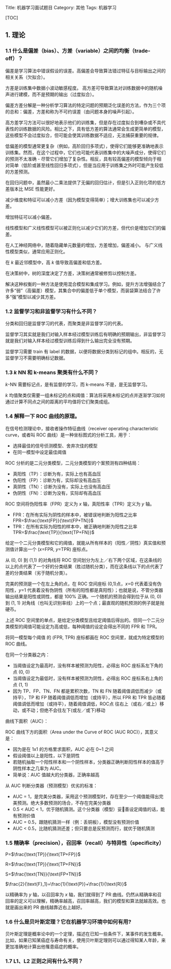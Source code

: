 Title: 机器学习面试题目
Category: 其他
Tags: 机器学习

[TOC]

## 1. 理论

### 1.1 什么是偏差（bias）、方差（variable）之间的均衡（trade-off）？

偏差是学习算法中错误假设的误差。高偏差会导致算法错过特征与目标输出之间的相关关系（欠拟合）。

方差是训练集中数据小波动敏感程度。 高方差可导致算法对训练数据中的随机噪声进行建模，而不是预期的输出（过度拟合）。

偏差方差分解是一种分析学习算法的特定问题的预期泛化误差的方法，作为三个项的总和：偏差，方差和称为不可约误差（由问题本身的噪声引起）。

高方差学习方法可以很好地表示他们的训练集，但是存在过度拟合到嘈杂或不具代表性的训练数据的风险。相比之下，具有低方差的算法通常会生成更简单的模型，这些模型不会过度拟合，但可能会使其训练数据不适应，无法捕获重要的规律。

低偏差的模型通常更复杂（例如，高阶回归多项式），使得它们能够更准确地表示训练集。然而，在这个过程中，它们也可能代表训练集中的大噪声成分，使得它们的预测不太准确 - 尽管它们增加了复杂性。相反，具有较高偏差的模型倾向于相对简单（低阶或甚至线性回归多项式），但是当应用于训练集之外时可能产生较低的方差预测。

在回归问题中，虽然最小二乘法提供了无偏的回归估计，但是引入正则化项的低方差版本比 MSE 性能更好。

减少维度和特征可以减小方差（因为模型变得简单）；增大训练集也可以减少方差。

增加特征可以减小偏差。

线性模型和广义线性模型可以被正则化以减少它们的方差，但代价是增加它们的偏差。

在人工神经网络中，随着隐藏单元数量的增加，方差增加，偏差减小。 与广义线性模型类似，通常应用正则化。

在 $k$ 最近邻模型中，高 $k$ 值导致高偏差和低方差。

在决策树中，树的深度决定了方差，决策树通常被修剪以控制方差。

解决这种权衡的一种方法是使用混合模型和集成学习。例如，提升方法增强结合了许多“弱”（高偏差）模型，其集合中的偏差低于单个模型，而装袋算法结合了许多“强”模型以减少其方差。

### 1.2 监督学习和非监督学习有什么不同？

分类和回归是监督学习的代表，而聚类是非监督学习的代表。

监督学习其实就是我们对输入样本经过模型训练后有明确的预期输出，非监督学习就是我们对输入样本经过模型训练后得到什么输出完全没有预期。

监督学习需要 train 有 label 的数据，以便将数据分类到标记的组中。相反的，无监督学习不需要明确标记数据。

### 1.3 $k$ NN 和 k-means 聚类有什么不同？

$k$-NN 需要标记点，是有监督的学习，而 k-means 不是，是无监督学习。

$k$ 均值聚类仅需要一组未标记的点和阈值：算法将采用未标记的点并逐渐学习如何通过计算不同点之间的距离的平均值将它们聚类成组。

### 1.4 解释一下 ROC 曲线的原理。

在信号检测理论中，接收者操作特征曲线（receiver operating characteristic curve，或者叫 ROC 曲线）是一种坐标图式的分析工具，用于：

- 选择最佳的信号侦测模型、舍弃次佳的模型
- 在同一模型中设定最佳阈值

ROC 分析的是二元分类模型，二元分类模型的个案预测有四种结局：

- 真阳性（TP）：诊断为有，实际上也有高血压
- 伪阳性（FP）：诊断为有，实际却没有高血压
- 真阴性（TN）：诊断为没有，实际上也没有高血压
- 伪阴性（FN）：诊断为没有，实际却有高血压

ROC 空间将伪阳性率（FPR）定义为 $x$ 轴，真阳性率（TPR）定义为 $y$ 轴。

- FPR：在所有实际为阴性的样本中，被错误地判断为阳性之比率 FPR=$\frac{\text{FP}}{\text{FP+TN}}$
- TPR：在所有实际为阳性的样本中，被正确地判断为阳性之比率
TPR=$\frac{\text{TP}}{\text{TP+FN}}$

给定一个二元分类模型和它的阈值，就能从所有样本的（阳性／阴性）真实值和预测值计算出一个 ($x$=FPR, $y$=TPR) 座标点。

从 (0, 0) 到 (1,1) 的对角线将 ROC 空间划分为左上／右下两个区域，在这条线的以上的点代表了一个好的分类结果（胜过随机分类），而在这条线以下的点代表了差的分类结果（劣于随机分类）。

完美的预测是一个在左上角的点，在 ROC 空间座标 (0,1)点，$x$=0 代表着没有伪阳性，$y$=1 代表着没有伪阴性（所有的阳性都是真阳性）；也就是说，不管分类器输出结果是阳性或阴性，都是 100% 正确。一个随机的预测会得到位于从 (0, 0) 到 (1, 1) 对角线（也叫无识别率线）上的一个点；最直观的随机预测的例子就是抛硬币。

上述 ROC 空间里的单点，是给定分类模型且给定阈值后得出的。但同一个二元分类模型的阈值可能设定为高或低，每种阈值的设定会得出不同的 FPR 和 TPR。

将同一模型每个阈值 的 (FPR, TPR) 座标都画在 ROC 空间里，就成为特定模型的 ROC 曲线。

在同一个分类器之内：

- 当阈值设定为最高时，没有样本被预测为阳性，必得出 ROC 座标系左下角的点 (0, 0)
- 当阈值设定为最低时，没有样本被预测为阴性，必得出 ROC 座标系右上角的点 (1, 1)
- 因为 TP、FP、TN、FN 都是累积次数，TN 和 FN 随着阈值调低而减少（或持平），TP 和 FP 随着阈值调低而增加（或持平），所以 FPR 和 TPR 皆必随着阈值调低而增加（或持平），随着阈值调低，ROC点 往右上（或右／或上）移动，或不动；但绝不会往左下(或左／或下)移动

曲线下面积（AUC）：

ROC 曲线下方的面积（Area under the Curve of ROC (AUC ROC)），其意义是：

- 因为是在 1x1 的方格里求面积，AUC 必在 0~1 之间
- 假设阈值以上是阳性，以下是阴性
- 若随机抽取一个阳性样本和一个阴性样本，分类器正确判断阳性样本的值高于阴性样本之几率为 AUC。
- 简单说：AUC 值越大的分类器，正确率越高

从 AUC 判断分类器（预测模型）优劣的标准：

- AUC = 1，是完美分类器，采用这个预测模型时，存在至少一个阈值能得出完美预测。绝大多数预测的场合，不存在完美分类器
- 0.5 < AUC < 1，优于随机猜测。这个分类器（模型）妥善设定阈值的话，能有预测价值
- AUC = 0.5，跟随机猜测一样（例：丢铜板），模型没有预测价值
- AUC < 0.5，比随机猜测还差；但只要总是反预测而行，就优于随机猜测

### 1.5 精确率（precision），召回率（recall）与特异性（specificity）

P=$\frac{\text{TP}}{\text{TP+FP}}$

R=$\frac{\text{TP}}{\text{TP+FN}}$

S=$\frac{\text{TN}}{\text{FP+TN}}$

$\frac{2}{\text{F}_1}=\frac{1}{\text{P}}+\frac{1}{\text{R}}$

以精确率为 $y$ 轴，以召回率为 $x$ 轴，我们就得到了 PR 曲线。仍然从精确率和召回率的定义可以理解，精确率越高，召回率越高，我们的模型和算法就越高效。也就是画出来的 PR 曲线越靠近右上越好。

### 1.6 什么是贝叶斯定理？它在机器学习环境中如何有用?

贝叶斯定理是概率论中的一个定理，描述在已知一些条件下，某事件的发生概率。比如，如果已知某癌症与寿命有关，使用贝叶斯定理则可以通过得知某人年龄，来更加准确地计算出他罹患癌症的概率。

### 1.7 L1、L2 正则之间有什么不同？
